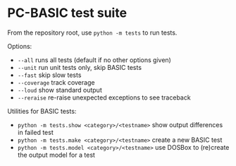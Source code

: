 PC-BASIC test suite
===================

From the repository root, use `python -m tests` to run tests.

Options:
- `--all` runs all tests (default if no other options given)
- `--unit` run unit tests only, skip BASIC tests
- `--fast` skip slow tests
- `--coverage` track coverage
- `--loud` show standard output
- `--reraise` re-raise unexpected exceptions to see traceback


Utilities for BASIC tests:
- `python -m tests.show <category>/<testname>` show output differences in failed test
- `python -m tests.make <category>/<testname>` create a new BASIC test
- `python -m tests.model <category>/<testname>` use DOSBox to (re)create the output model for a test
